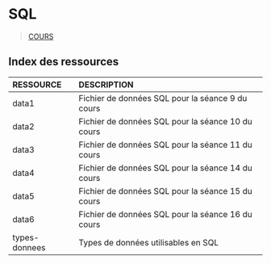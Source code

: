 # SQL

> [COURS](https://www.youtube.com/playlist?list=PLrSOXFDHBtfGl66sXijiN8SU9YJaM_EQg)

## Index des ressources

|RESSOURCE|DESCRIPTION|
|:--|:--|
|data1|Fichier de données SQL pour la séance 9 du cours|
|data2|Fichier de données SQL pour la séance 10 du cours|
|data3|Fichier de données SQL pour la séance 11 du cours|
|data4|Fichier de données SQL pour la séance 14 du cours|
|data5|Fichier de données SQL pour la séance 15 du cours|
|data6|Fichier de données SQL pour la séance 16 du cours|
|types-donnees|Types de données utilisables en SQL|
